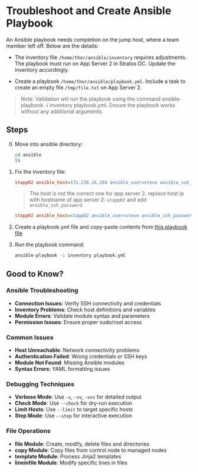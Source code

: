 # Troubleshoot and Create Ansible Playbook

An Ansible playbook needs completion on the jump host, where a team member left off. Below are the details:

- The inventory file `/home/thor/ansible/inventory` requires adjustments. The playbook must run on App Server 2 in Stratos DC. Update the inventory accordingly.

- Create a playbook `/home/thor/ansible/playbook.yml`. Include a task to create an empty file `/tmp/file.txt` on App Server 2.

> Note: Validation will run the playbook using the command ansible-playbook -i inventory playbook.yml. Ensure the playbook works without any additional arguments.

## Steps

0. Move into ansible directory:

    ```sh
    cd ansible
    ls
    ```

1. Fix the inventory file:

    ```ini
    stapp02 ansible_host=172.238.16.204 ansible_user=steve ansible_ssh_common_args='-o StrictHostKeyChecking=no'
    ```

    > The host is not the correct one for app server 2. replace host ip with hostname of app server 2: `stapp02` and add `ansible_ssh_password`

    ```ini
    stapp02 ansible_host=stapp02 ansible_user=steve ansible_ssh_password=Am3ric@ ansible_ssh_common_args='-o StrictHostKeyChecking=no'
    ```

2. Create a playbook.yml file and copy-paste contents from [this playbook file](../files/ansible-simple-playbook-83.yaml)

3. Run the playbook command:

    ```sh
    ansible-playbook -i inventory playbook.yml
    ```

## Good to Know?

### Ansible Troubleshooting

- **Connection Issues**: Verify SSH connectivity and credentials
- **Inventory Problems**: Check host definitions and variables
- **Module Errors**: Validate module syntax and parameters
- **Permission Issues**: Ensure proper sudo/root access

### Common Issues

- **Host Unreachable**: Network connectivity problems
- **Authentication Failed**: Wrong credentials or SSH keys
- **Module Not Found**: Missing Ansible modules
- **Syntax Errors**: YAML formatting issues

### Debugging Techniques

- **Verbose Mode**: Use `-v`, `-vv`, `-vvv` for detailed output
- **Check Mode**: Use `--check` for dry-run execution
- **Limit Hosts**: Use `--limit` to target specific hosts
- **Step Mode**: Use `--step` for interactive execution

### File Operations

- **file Module**: Create, modify, delete files and directories
- **copy Module**: Copy files from control node to managed nodes
- **template Module**: Process Jinja2 templates
- **lineinfile Module**: Modify specific lines in files
